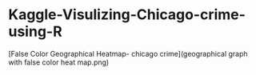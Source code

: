 # Kaggle-Visulizing-Chicago-crime-using-R

[False Color Geographical Heatmap- chicago crime](geographical graph with false color heat map.png)
